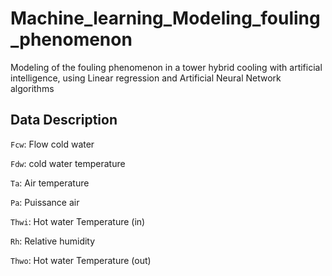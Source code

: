 # Machine_learning_Modeling_fouling_phenomenon
Modeling of the fouling phenomenon in a tower
hybrid cooling with artificial intelligence, using Linear regression and Artificial Neural Network algorithms

## Data Description

`Fcw`: Flow cold water

`Fdw`: cold water temperature

`Ta`: Air temperature

`Pa`: Puissance air

`Thwi`: Hot water Temperature (in)

`Rh`: Relative humidity 

`Thwo`: Hot water Temperature (out)
